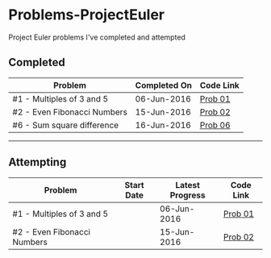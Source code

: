 # Problems-ProjectEuler

Project Euler problems I've completed and attempted

## Completed

| Problem                      | Completed On | Code Link              |
| ---------------------------- | ------------ | ---------------------- |
| \#1 - Multiples of 3 and 5   | 06-Jun-2016  | [Prob 01](placeholder) |
| \#2 - Even Fibonacci Numbers | 15-Jun-2016  | [Prob 02](placeholder) |
| \#6 - Sum square difference  | 16-Jun-2016  | [Prob 06](placeholder) |

---

## Attempting

| Problem                      | Start Date | Latest Progress | Code Link              |
| ---------------------------- | ---------- | --------------- | ---------------------- |
| \#1 - Multiples of 3 and 5   |            | 06-Jun-2016     | [Prob 01](placeholder) |
| \#2 - Even Fibonacci Numbers |            | 15-Jun-2016     | [Prob 02](placeholder) |
